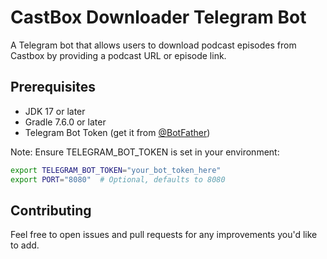 # CastBox Downloader Telegram Bot
A Telegram bot that allows users to download podcast episodes from Castbox by providing a podcast URL or episode link.


## Prerequisites
- JDK 17 or later
- Gradle 7.6.0 or later
- Telegram Bot Token (get it from [@BotFather](https://t.me/botfather))

Note: Ensure TELEGRAM_BOT_TOKEN is set in your environment:
```bash
export TELEGRAM_BOT_TOKEN="your_bot_token_here"
export PORT="8080"  # Optional, defaults to 8080
```

## Contributing
Feel free to open issues and pull requests for any improvements you'd like to add.

